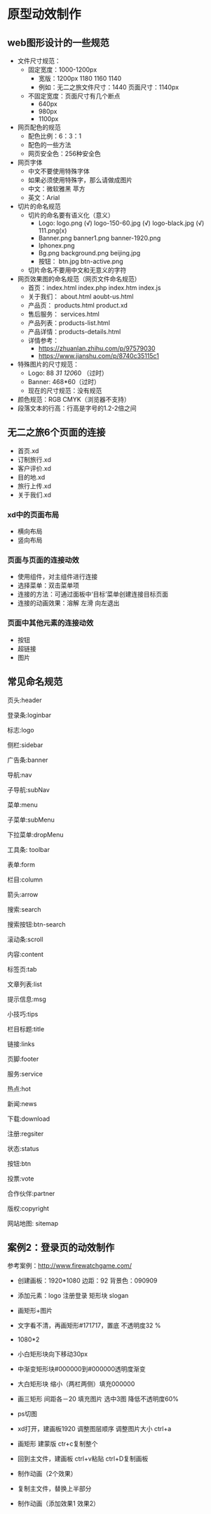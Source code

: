 # 原型动效制作

## web图形设计的一些规范

- 文件尺寸规范：
  - 固定宽度：1000-1200px
    - 宽版：1200px  1180  1160  1140
    - 例如：无二之旅文件尺寸：1440  页面尺寸：1140px
  - 不固定宽度：页面尺寸有几个断点
    - 640px
    - 980px
    - 1100px
- 网页配色的规范
  - 配色比例：6：3：1
  - 配色的一些方法
  - 网页安全色：256种安全色
- 网页字体
  - 中文不要使用特殊字体
  - 如果必须使用特殊字，那么请做成图片
  - 中文：微软雅黑   苹方
  - 英文：Arial  
- 切片的命名规范
  - 切片的命名要有语义化（意义）
    - Logo:   logo.png  (√)     logo-150-60.jpg (√)  logo-black.jpg (√)    111.png(x)
    - Banner.png   banner1.png banner-1920.png
    - Iphonex.png
    - Bg.png  background.png   beijing.jpg 
    - 按钮： btn.jpg btn-active.png
  - 切片命名不要用中文和无意义的字符
- 网页效果图的命名规范（网页文件命名规范）
  - 首页：index.html   index.php  index.htm  index.js
  - 关于我们： about.html   aoubt-us.html  
  - 产品页： products.html  product.xd
  - 售后服务： services.html
  - 产品列表：products-list.html
  - 产品详情：products-details.html
  - 详情参考：
    - https://zhuanlan.zhihu.com/p/97579030
    - https://www.jianshu.com/p/8740c35115c1
- 特殊图片的尺寸规范：
  - Logo: 88 *31  120*60 （过时）
  - Banner: 468*60（过时）
  - 现在的尺寸规范：没有规范
- 颜色规范：RGB   CMYK（浏览器不支持）
- 段落文本的行高：行高是字号的1.2-2倍之间

## 无二之旅6个页面的连接

- 首页.xd
- 订制旅行.xd
- 客户评价.xd
- 目的地.xd
- 旅行上传.xd
- 关于我们.xd

### xd中的页面布局

- 横向布局
- 竖向布局

### 页面与页面的连接动效

- 使用组件，对主组件进行连接
- 选择菜单：双击菜单项
- 连接的方法：可通过面板中‘目标’菜单创建连接目标页面
- 连接的动画效果：溶解  左滑  向左退出

### 页面中其他元素的连接动效

- 按钮
- 超链接
- 图片

## 常见命名规范

页头:header

登录条:loginbar

标志:logo

侧栏:sidebar

广告条:banner

导航:nav

子导航:subNav

菜单:menu

子菜单:subMenu

下拉菜单:dropMenu

工具条: toolbar

表单:form

栏目:column

箭头:arrow

搜索:search

搜索按钮:btn-search

滚动条:scroll

内容:content

标签页:tab

文章列表:list

提示信息:msg

小技巧:tips

栏目标题:title

链接:links

页脚:footer

服务:service

热点:hot

新闻:news

下载:download

注册:regsiter

状态:status

按钮:btn

投票:vote

合作伙伴:partner

版权:copyright

网站地图: sitemap

## 案例2：登录页的动效制作

参考案例：http://www.firewatchgame.com/

- 创建画板：1920*1080   边距：92 背景色：090909

- 添加元素：logo 注册登录 矩形块  slogan

- 画矩形+图片

- 文字看不清，再画矩形#171717，置底  不透明度32 %

- 1080*2  

- 小白矩形块向下移动30px
- 中渐变矩形块#000000到#000000透明度渐变
- 大白矩形块 缩小（两栏两侧）填充000000 
- 画三矩形 间距各－20  填充图片  选中3图 降低不透明度60% 
- ps切图
- xd打开，建画板1920  调整图层顺序  调整图片大小 ctrl+a
- 画矩形 建蒙版  ctr+c复制整个
- 回到主文件，建画板  ctrl+v粘贴 ctrl+D复制画板
- 制作动画（2个效果）
- 复制主文件，替换上半部分
- 制作动画（添加效果1 效果2）